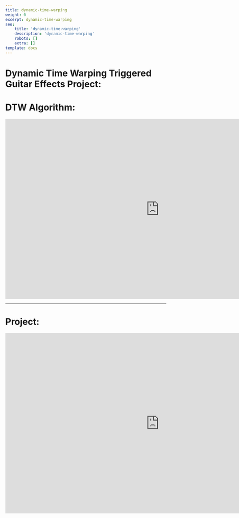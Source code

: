 ```yaml
---
title: dynamic-time-warping
weight: 0
excerpt: dynamic-time-warping
seo:
    title: 'dynamic-time-warping'
    description: 'dynamic-time-warping'
    robots: []
    extra: []
template: docs
---
```


# Dynamic Time Warping Triggered Guitar Effects Project:

# DTW Algorithm:

<iframe style="resize:both; overflow:scroll;"  sandbox="allow-scripts" style="resize:both; overflow:scroll;"    src="https://onedrive.live.com/embed?cid=D21009FDD967A241&amp;resid=D21009FDD967A241%21634692&amp;authkey=AHfsGpj1Un3UNuE&amp;em=2&amp;wdAr=1.7777777777777777" width="962px" height="565px" frameborder="0">This is an embedded <a target="_blank" href="https://office.com">Microsoft Office</a> presentation, powered by <a target="_blank" href="https://office.com/webapps">Office</a>.</iframe><br>

---

# Project:

<iframe style="resize:both; overflow:scroll;"  sandbox="allow-scripts" style="resize:both; overflow:scroll;"    src="https://onedrive.live.com/embed?resid=D21009FDD967A241%21608188&amp;authkey=%21AL1vMFzOuqvFbUY&amp;em=2&amp;wdAr=1.7777777777777777" width="962px" height="565px" frameborder="0">This is an embedded <a target="_blank" href="https://office.com">Microsoft Office</a> presentation, powered by <a target="_blank" href="https://office.com/webapps">Office</a>.</iframe><br>
